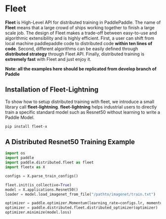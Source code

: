 
# Fleet

**Fleet** is High-Level API for distributed training in PaddlePaddle. The name of **Fleet** means that a large crowd of ships working together to finish a large scale job. The design of Fleet makes a trade-off between easy-to-use and algorithmic extensibility and is highly efficient. First, a user can shift from local machine paddlepaddle code to distributed code  **within ten lines of code**. Second, different algorithms can be easily defined through **distributed strategy**  through Fleet API. Finally, distributed training is **extremely fast** with Fleet and just enjoy it.

**Note: all the examples here should be replicated from develop branch of Paddle**

## Installation of Fleet-Lightning
To show how to setup distributed training with fleet, we introduce a small library call **fleet-lightning**. **fleet-lightning** helps industrial users to directly train a specific standard model such as Resnet50 without learning to write a Paddle Model. 

``` bash
pip install fleet-x
```

## A Distributed Resnet50 Training Example

``` python
import os
import paddle
import paddle.distributed.fleet as fleet
import fleetx as X

configs = X.parse_train_configs()

fleet.init(is_collective=True)
model = X.applications.Resnet50()
loader = model.load_imagenet_from_file("/pathto/imagenet/train.txt")

optimizer = paddle.optimizer.Momentum(learning_rate=configs.lr, momentum=configs.momentum)
optimizer = paddle.distributed.fleet.distributed_optimizer(optimizer)
optimizer.minimize(model.loss)

```
